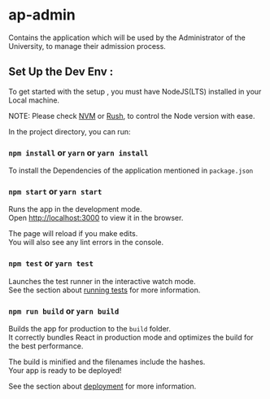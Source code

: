 # ap-admin
Contains the application which will be used by the Administrator of the University, to manage their admission process.
## Set Up the Dev Env :
To get started with the setup , you must have NodeJS(LTS) installed in your Local machine.

NOTE: Please check [NVM](https://github.com/coreybutler/nvm-windows/releases/download/1.1.9/nvm-setup.zip) or [Rush](https://rushjs.io/pages/developer/new_developer/), to control the Node version with ease. 

In the project directory, you can run:

### `npm install` or `yarn` or `yarn install`
To install the Dependencies of the application mentioned in `package.json`

### `npm start` or `yarn start`
Runs the app in the development mode.\
Open [http://localhost:3000](http://localhost:3000) to view it in the browser.

The page will reload if you make edits.\
You will also see any lint errors in the console.

### `npm test` or `yarn test`
Launches the test runner in the interactive watch mode.\
See the section about [running tests](https://facebook.github.io/create-react-app/docs/running-tests) for more information.

### `npm run build` or `yarn build`
Builds the app for production to the `build` folder.\
It correctly bundles React in production mode and optimizes the build for the best performance.

The build is minified and the filenames include the hashes.\
Your app is ready to be deployed!

See the section about [deployment](https://facebook.github.io/create-react-app/docs/deployment) for more information.

